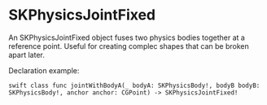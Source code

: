 # SKPhysicsJointFixed

An SKPhysicsJointFixed object fuses two physics bodies together at a reference point. Useful for creating complec shapes that can be broken apart later.

Declaration example:

```swift class func jointWithBodyA(_ bodyA: SKPhysicsBody!, bodyB bodyB: SKPhysicsBody!, anchor anchor: CGPoint) -> SKPhysicsJointFixed!```